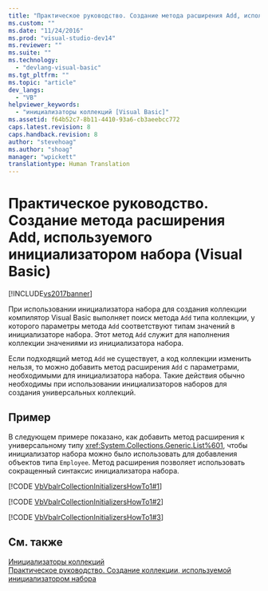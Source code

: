 ```yaml
---
title: "Практическое руководство. Создание метода расширения Add, используемого инициализатором набора (Visual Basic) | Microsoft Docs"
ms.custom: ""
ms.date: "11/24/2016"
ms.prod: "visual-studio-dev14"
ms.reviewer: ""
ms.suite: ""
ms.technology: 
  - "devlang-visual-basic"
ms.tgt_pltfrm: ""
ms.topic: "article"
dev_langs: 
  - "VB"
helpviewer_keywords: 
  - "инициализаторы коллекций [Visual Basic]"
ms.assetid: f64b52c7-8b11-4410-93a6-cb3aeebcc772
caps.latest.revision: 8
caps.handback.revision: 8
author: "stevehoag"
ms.author: "shoag"
manager: "wpickett"
translationtype: Human Translation
---
```

# Практическое руководство. Создание метода расширения Add, используемого инициализатором набора (Visual Basic)
[!INCLUDE[vs2017banner](../../../../csharp/includes/vs2017banner.md)]

При использовании инициализатора набора для создания коллекции компилятор Visual Basic выполняет поиск метода `Add` типа коллекции, у которого параметры метода `Add` соответствуют типам значений в инициализаторе набора.  Этот метод `Add` служит для наполнения коллекции значениями из инициализатора набора.  
  
 Если подходящий метод `Add` не существует, а код коллекции изменить нельзя, то можно добавить метод расширения `Add` с параметрами, необходимыми для инициализатора набора.  Такие действия обычно необходимы при использовании инициализаторов наборов для создания универсальных коллекций.  
  
## Пример  
 В следующем примере показано, как добавить метод расширения к универсальному типу <xref:System.Collections.Generic.List%601>, чтобы инициализатор набора можно было использовать для добавления объектов типа `Employee`.  Метод расширения позволяет использовать сокращенный синтаксис инициализатора набора.  
  
 [!CODE [VbVbalrCollectionInitializersHowTo1#1](../CodeSnippet/VS_Snippets_VBCSharp/VbVbalrCollectionInitializersHowTo1#1)]  
  
 [!CODE [VbVbalrCollectionInitializersHowTo1#2](../CodeSnippet/VS_Snippets_VBCSharp/VbVbalrCollectionInitializersHowTo1#2)]  
  
 [!CODE [VbVbalrCollectionInitializersHowTo1#3](../CodeSnippet/VS_Snippets_VBCSharp/VbVbalrCollectionInitializersHowTo1#3)]  
  
## См. также  
 [Инициализаторы коллекций](../../../../visual-basic/programming-guide/language-features/collection-initializers/index.md)   
 [Практическое руководство. Создание коллекции, используемой инициализатором набора](../../../../visual-basic/programming-guide/language-features/collection-initializers/how-to-create-a-collection-used-by-a-collection-initializer.md)